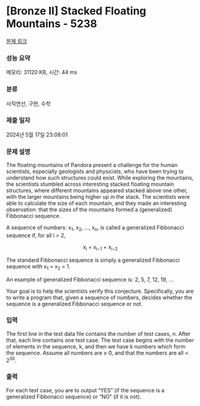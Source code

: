 # [Bronze II] Stacked Floating Mountains - 5238 

[문제 링크](https://www.acmicpc.net/problem/5238) 

### 성능 요약

메모리: 31120 KB, 시간: 44 ms

### 분류

사칙연산, 구현, 수학

### 제출 일자

2024년 5월 17일 23:08:01

### 문제 설명

<p>The floating mountains of Pandora present a challenge for the human scientists, especially geologists and physicists, who have been trying to understand how such structures could exist. While exploring the mountains, the scientists stumbled across interesting stacked floating mountain structures, where different mountains appeared stacked above one other, with the larger mountains being higher up in the stack. The scientists were able to calculate the size of each mountain, and they made an interesting observation: that the sizes of the mountains formed a (generalized) Fibbonacci sequence.</p>

<p>A sequence of numbers: x<sub>1</sub>, x<sub>2</sub>, ..., x<sub>n</sub>, is called a generalized Fibbonacci sequence if, for all i > 2,</p>

<p style="text-align: center;">x<sub>i</sub> = x<sub>i−1</sub> + x<sub>i−2</sub></p>

<p>The standard Fibbonacci sequence is simply a generalized Fibbonacci sequence with x<sub>1</sub> = x<sub>2</sub> = 1.</p>

<p>An example of generalized Fibbonacci sequence is: 2, 5, 7, 12, 19, ...</p>

<p>Your goal is to help the scientists verify this conjecture. Specifically, you are to write a program that, given a sequence of numbers, decides whether the sequence is a generalized Fibbonacci sequence or not.</p>

### 입력 

 <p>The first line in the test data file contains the number of test cases, n. After that, each line contains one test case. The test case begins with the number of elements in the sequence, k, and then we have k numbers which form the sequence. Assume all numbers are ≥ 0, and that the numbers are all < 2<sup>30</sup>.</p>

### 출력 

 <p>For each test case, you are to output “YES” (if the sequence is a generalized Fibbonacci sequence) or “NO” (if it is not).</p>

